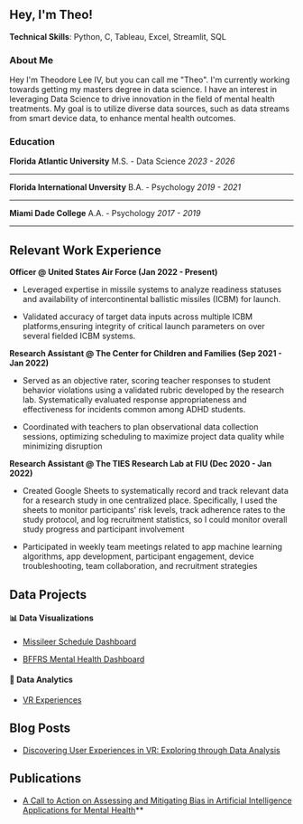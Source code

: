 <h2>Hey, I'm Theo!</h2>

**Technical Skills**: Python, C, Tableau, Excel, Streamlit, SQL

### **About Me**

Hey I'm Theodore Lee IV, but you can call me "Theo". I'm currently working towards getting my masters degree in data science. I have an interest in leveraging Data Science to drive innovation in the field of mental health treatments. My goal is to utilize diverse data sources, such as data streams from smart device data, to enhance mental health outcomes.

### **Education**

**Florida Atlantic University**
M.S. - Data Science
_2023 - 2026_

---

**Florida International Unversity**
B.A. - Psychology
_2019 - 2021_

---

**Miami Dade College**
A.A. - Psychology
_2017 - 2019_

---

<h2>Relevant Work Experience</h2>

**Officer @ United States Air Force (Jan 2022 - Present)**

- Leveraged expertise in missile systems to analyze readiness statuses and availability
  of intercontinental ballistic missiles (ICBM) for launch.
  
- Validated accuracy of target data inputs across multiple ICBM platforms,ensuring integrity
  of critical launch parameters on over several fielded ICBM systems.

**Research Assistant @ The Center for Children and Families (Sep 2021 - Jan 2022)**

- Served as an objective rater, scoring teacher responses to student behavior violations using a
  validated rubric developed by the research lab. Systematically evaluated response appropriateness
  and effectiveness for incidents common among ADHD students.
  
- Coordinated with teachers to plan observational data collection sessions, optimizing
  scheduling to maximize project data quality while minimizing disruption

**Research Assistant @ The TIES Research Lab at FIU (Dec 2020 - Jan 2022)**

- Created Google Sheets to systematically record and track relevant data for a research
  study in one centralized place. Specifically, I used the sheets to monitor participants'
  risk levels, track adherence rates to the study protocol, and log recruitment statistics,
  so I could monitor overall study progress and participant involvement
  
- Participated in weekly team meetings related to app machine learning algorithms, app
  development, participant engagement, device troubleshooting, team collaboration, and
  recruitment strategies

<h2>Data Projects</h2>

#### 📊 Data Visualizations

- [Missileer Schedule Dashboard](https://github.com/leetheoiv/Schedule-Dahsboard)
  
- [BFFRS Mental Health Dashboard](https://github.com/leetheoiv/sexual-gender-minority)
  
#### 🧐 Data Analytics

- [VR Experiences](https://github.com/leetheoiv/vr-experiences)

<h2>Blog Posts</h2>

- [Discovering User Experiences in VR: Exploring through Data Analysis](https://medium.com/@leetheodore24/discovering-user-experiences-in-vr-exploring-through-data-analysis-1c141b47963e)

<h2>Publications</h2>

- [A Call to Action on Assessing and Mitigating Bias in Artificial Intelligence Applications for Mental Health](https://journals.sagepub.com/eprint/XTDJ2XIA6NG7KZXJBR6S/full)\*\*
